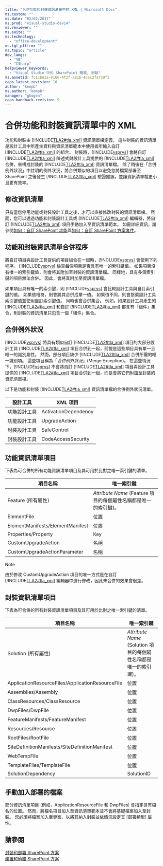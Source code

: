 ```yaml
---
title: "合併功能和封裝資訊清單中的 XML | Microsoft Docs"
ms.custom: ""
ms.date: "02/02/2017"
ms.prod: "visual-studio-dev14"
ms.reviewer: ""
ms.suite: ""
ms.technology: 
  - "office-development"
ms.tgt_pltfrm: ""
ms.topic: "article"
dev_langs: 
  - "VB"
  - "CSharp"
helpviewer_keywords: 
  - "Visual Studio 中的 SharePoint 開發, 封裝"
ms.assetid: fc1cbd2a-0166-4f2f-a81b-4dac2fa7b0f3
caps.latest.revision: 10
author: "kempb"
ms.author: "kempb"
manager: "ghogen"
caps.handback.revision: 9
---
```

# 合併功能和封裝資訊清單中的 XML
  功能和封裝由 [!INCLUDE[TLA2#tla_xml](../sharepoint/includes/tla2sharptla-xml-md.md)] 資訊清單檔定義。  這些封裝的資訊清單是設計工具中所產生資料與資訊清單範本中使用者所輸入自訂 [!INCLUDE[TLA2#tla_xml](../sharepoint/includes/tla2sharptla-xml-md.md)] 的組合。  封裝時，[!INCLUDE[vsprvs](../sharepoint/includes/vsprvs-md.md)] 會將自訂 [!INCLUDE[TLA2#tla_xml](../sharepoint/includes/tla2sharptla-xml-md.md)] 陳述式與設計工具提供的 [!INCLUDE[TLA2#tla_xml](../sharepoint/includes/tla2sharptla-xml-md.md)] 合併，來構成封裝的 [!INCLUDE[TLA2#tla_xml](../sharepoint/includes/tla2sharptla-xml-md.md)] 資訊清單檔。  除了稍後在「合併例外狀況」中註明的例外狀況，將合併類似的項目以避免您將檔案部署至 SharePoint 之後發生 [!INCLUDE[TLA2#tla_xml](../sharepoint/includes/tla2sharptla-xml-md.md)] 驗證錯誤，並讓資訊清單檔更小且更有效率。  
  
## 修改資訊清單  
 只有當您停用功能或封裝設計工具之後，才可以直接修改封裝的資訊清單檔。  然而，您可以透過功能和封裝設計工具或 [!INCLUDE[TLA2#tla_xml](../sharepoint/includes/tla2sharptla-xml-md.md)] 編輯器，將自訂 [!INCLUDE[TLA2#tla_xml](../sharepoint/includes/tla2sharptla-xml-md.md)] 項目手動加入至資訊清單範本。  如需詳細資訊，請參閱[如何：自訂 SharePoint 功能](../sharepoint/how-to-customize-a-sharepoint-feature.md)與[如何：自訂 SharePoint 方案套件](../sharepoint/how-to-customize-a-sharepoint-solution-package.md)。  
  
## 功能和封裝資訊清單合併程序  
 將自訂項目與設計工具提供的項目組合在一起時，[!INCLUDE[vsprvs](../sharepoint/includes/vsprvs-md.md)] 會使用下列程序。  [!INCLUDE[vsprvs](../sharepoint/includes/vsprvs-md.md)] 檢查每個項目是否具有唯一的索引鍵值。  如果項目沒有唯一的索引鍵值，則會將其附加至封裝的資訊清單檔。  同樣地，具有多個索引鍵的項目無法合併。  因此，會將其附加至資訊清單檔。  
  
 如果項目具有唯一的索引鍵，則 [!INCLUDE[vsprvs](../sharepoint/includes/vsprvs-md.md)] 會比較設計工具與自訂索引鍵的值。  如果值相符，則會將其合併成單一值。  如果值不同，則會捨棄設計工具索引鍵值並使用自訂索引鍵值。  同時也會合併集合。  例如，如果設計工具產生的 [!INCLUDE[TLA2#tla_xml](../sharepoint/includes/tla2sharptla-xml-md.md)] 和自訂 [!INCLUDE[TLA2#tla_xml](../sharepoint/includes/tla2sharptla-xml-md.md)] 都含有「組件」集合，則封裝的資訊清單只包含一個「組件」集合。  
  
## 合併例外狀況  
 [!INCLUDE[vsprvs](../sharepoint/includes/vsprvs-md.md)] 將具有類似自訂 [!INCLUDE[TLA2#tla_xml](../sharepoint/includes/tla2sharptla-xml-md.md)] 項目的大部分設計工具 [!INCLUDE[TLA2#tla_xml](../sharepoint/includes/tla2sharptla-xml-md.md)] 項目合併到一起，前提是這些項目具有單一且唯一的識別屬性。  然而，部分項目缺少 [!INCLUDE[TLA2#tla_xml](../sharepoint/includes/tla2sharptla-xml-md.md)] 合併所需的唯一識別項。  這些項目稱為「*合併例外狀況*」\(Merge Exception\)。  在這些情況下，[!INCLUDE[vsprvs](../sharepoint/includes/vsprvs-md.md)] 不會將自訂 [!INCLUDE[TLA2#tla_xml](../sharepoint/includes/tla2sharptla-xml-md.md)] 項目與設計工具提供的 [!INCLUDE[TLA2#tla_xml](../sharepoint/includes/tla2sharptla-xml-md.md)] 項目合併到一起，而是會將它們附加至封裝的資訊清單檔。  
  
 以下是功能和封裝 [!INCLUDE[TLA2#tla_xml](../sharepoint/includes/tla2sharptla-xml-md.md)] 資訊清單檔的合併例外狀況清單。  
  
|設計工具|XML 項目|  
|----------|------------|  
|功能設計工具|ActivationDependency|  
|功能設計工具|UpgradeAction|  
|封裝設計工具|SafeControl|  
|封裝設計工具|CodeAccessSecurity|  
  
## 功能資訊清單項目  
 下表為可合併的所有功能資訊清單項目及其可用於比對之唯一索引鍵的清單。  
  
|項目名稱|唯一索引鍵|  
|----------|-----------|  
|Feature \(所有屬性\)|*Attribute Name* \(Feature 項目的每個屬性名稱都是唯一的索引鍵\)。|  
|ElementFile|位置|  
|ElementManifests\/ElementManifest|位置|  
|Properties\/Property|Key|  
|CustomUpgradeAction|名稱|  
|CustomUpgradeActionParameter|名稱|  
  
> [!NOTE]  
>  由於修改 CustomUpgradeAction 項目的唯一方式是在自訂 [!INCLUDE[TLA2#tla_xml](../sharepoint/includes/tla2sharptla-xml-md.md)] 編輯器中進行修改，因此未合併的效果會很差。  
  
## 封裝資訊清單項目  
 下表為可合併的所有封裝資訊清單項目及其可用於比對之唯一索引鍵的清單。  
  
|項目名稱|唯一索引鍵|  
|----------|-----------|  
|Solution \(所有屬性\)|*Attribute Name* \(Solution 項目的每個屬性名稱都是唯一的索引鍵\)。|  
|ApplicationResourceFiles\/ApplicationResourceFile|位置|  
|Assemblies\/Assembly|位置|  
|ClassResources\/ClassResource|位置|  
|DwpFiles\/DwpFile|位置|  
|FeatureManifests\/FeatureManifest|位置|  
|Resources\/Resource|位置|  
|RootFiles\/RootFile|位置|  
|SiteDefinitionManifests\/SiteDefinitionManifest|位置|  
|WebTempFile|位置|  
|TemplateFiles\/TemplateFile|位置|  
|SolutionDependency|SolutionID|  
  
## 手動加入部署的檔案  
 部分資訊清單項目 \(例如，ApplicationResourceFile 和 DwpFiles\) 會指定含有檔名的位置。  然而，將檔名項目加入至資訊清單範本並不會將基礎檔案加入至封裝。  您必須將檔案加入至專案，以將其納入封裝並依情況設定其 \[部署類型\] 屬性。  
  
## 請參閱  
 [封裝和部署 SharePoint 方案](../sharepoint/packaging-and-deploying-sharepoint-solutions.md)   
 [建置和偵錯 SharePoint 方案](../sharepoint/building-and-debugging-sharepoint-solutions.md)  
  
  